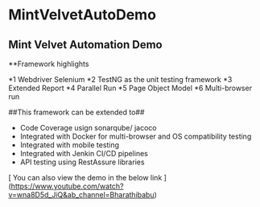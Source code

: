 # MintVelvetAutoDemo
## Mint Velvet Automation Demo

**Framework highlights

*1         Webdriver Selenium
*2         TestNG as the unit testing framework
*3         Extended Report
*4         Parallel Run
*5         Page Object Model
*6         Multi-browser run
 
##This framework can be extended to##
- Code Coverage usign sonarqube/ jacoco
- Integrated with Docker for multi-browser and OS compatibility testing
- Integrated with mobile testing
- Integrated with Jenkin CI/CD pipelines
- API testing using RestAssure libraries
 
[ You can also view the demo in the below link ]
(https://www.youtube.com/watch?v=wna8D5d_JiQ&ab_channel=Bharathibabu)
